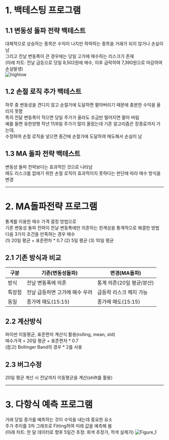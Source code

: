 # 1. 백테스팅 프로그램

## 1.1 변동성 돌파 전략 백테스트
  대체적으로 상승하는 종목은 수익이 나지만 하락하는 종목을 거래가 되지 않거나 손실이 남  
  그리고 전날 변동폭이 큰 경우에는 당일 고가에 매수하는 리스크가 존재  
  (아래 차트: 전날 급등으로 당일 8,502원에 매수, 이후 급락하여 7,390원으로 마감하여 손실발생)  
  ![highlow](https://github.com/user-attachments/assets/9664f5ae-403e-436b-a343-581ba21eec97)
## 1.2 손절 로직 추가 백테스트
  하루 중 변동성을 견디지 않고 손절가에 도달하면 팔아버리기 때문에 충분한 수익을 올리지 못함   
  특히 전달 변동폭이 적으면 당일 주가가 올라도 조금만 떨어지면 팔아 버림  
  예를 들면 유한양행 작년 11/6일 주가가 많이 올랐는데 기존 알고리즘은 장종료까지 가는데,   
  수정하여 손절 로직을 넣으면 중간에 손절가에 도달하여 매도해서 손실이 남
## 1.3 MA 돌파 전략 백테스트
  변동성 돌파 전략보다는 효과적인 것으로 나타남  
  매도 리스크를 없애기 위한 손절 로직이 효과적이지 못하다는 판단에 따라 매수 방식을 변경

--------------------------------  
# 2. MA돌파전략 프로그램
  통계를 이용한 매수 가격 결정 방법으로  
  기존 변동성 돌파 전략이 전날 변동폭에만 의존하는 한계성을 통계적으로 해결한 방법  
  다음 3가지 조건을 만족하는 경우 매수  
  (1) 20일 평균 + 표준편차 * 0.7 (2) 5일 평균 (3) 10일 평균  

## 2.1 기존 방식과 비교
|구분|기존(변동성돌파)|변경(MA돌파)|
|------|---|---|
|방식|전날 변동폭에 의존|통계 의존(20일 평균/분산)|
|특장점|전날 급등하면 고가에 매수 우려|급등락 리스크 헤지 가능|
|동일|종가에 매도(15:15)|종가에 매도(15:15)|

## 2.2 계산방식
  파이썬 이동평균, 표준편차 계산식 활용(rolling, mean, std)  
  매수가격 = 20일 평균 + 표준편차 * 0.7  
  (참고) Bollinger Band의 경우 * 2를 사용

## 2.3 버그수정
  20일 평균 계산 시 전날까지 이동평균을 계산(shift를 활용)  

--------------------------------  
# 3. 다항식 예측 프로그램
  거래 당일 종가를 예측하는 것이 수익을 내는데 중요한 요소  
  주가 추이를 3차 그래프로  Fitting하여 미래 값을 예측해 봄  
  (아래 차트: 한 달 데이터로 향후 5일간 추정: 회색 추정가, 적색 실제가) 
  ![Figure_1](https://github.com/user-attachments/assets/a68d513c-1f68-4ac4-bfe2-d22b170c18cc)

  
